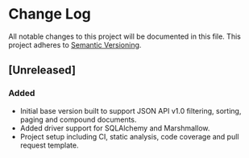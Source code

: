 # Change Log
All notable changes to this project will be documented in this file.
This project adheres to [Semantic Versioning](http://semver.org/).

## [Unreleased]
### Added
- Initial base version built to support JSON API v1.0 filtering, sorting, paging and compound documents.
- Added driver support for SQLAlchemy and Marshmallow.
- Project setup including CI, static analysis, code coverage and pull request template.
